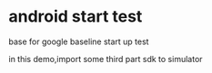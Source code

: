 # android start test

base for google baseline start up test

in this demo,import some third part sdk to simulator

